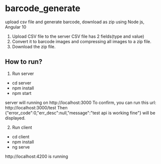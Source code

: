 # barcode_generate
upload csv file and generate barcode, download as zip using Node js, Angular 10

1. Upload CSV file to the server
CSV file has 2 fields(type and value)
2. Convert it to barcode images and compressing all images to a zip file.
3. Download the zip file.

## How to run?
1. Run server
- cd server
- npm install
- npm start

server will running on http://localhost:3000
To confirm, you can run this url: http://localhost:3000/test
Then {"error_code":0,"err_desc":null,"message":"test api is working fine"} will be displayed.

2. Run client
- cd client
- npm install
- ng serve

http://localhost:4200 is running
